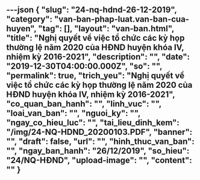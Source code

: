---json
{
    "slug": "24-nq-hdnd-26-12-2019",
    "category": "van-ban-phap-luat.van-ban-cua-huyen",
    "tag": [],
    "layout": "van-ban.html",
    "title": "Nghị quyết về việc tổ chức các kỳ họp thường lệ năm 2020 của HĐND huyện khóa IV, nhiệm kỳ 2016-2021",
    "description": "",
    "date": "2019-12-30T04:00:00.000Z",
    "so": "",
    "permalink": true,
    "trich_yeu": "Nghị quyết về việc tổ chức các kỳ họp thường lệ năm 2020 của HĐND huyện khóa IV, nhiệm kỳ 2016-2021",
    "co_quan_ban_hanh": "",
    "linh_vuc": "",
    "loai_van_ban": "",
    "nguoi_ky": "",
    "ngay_co_hieu_luc": "",
    "tai_lieu_dinh_kem": "/img/24-NQ-HDND_20200103.PDF",
    "banner": "",
    "draft": false,
    "url": "",
    "hinh_thuc_van_ban": "",
    "ngay_ban_hanh": "26/12/2019",
    "so_hieu": "24/NQ-HĐND",
    "upload-image": "",
    "__content__": ""
}
---
